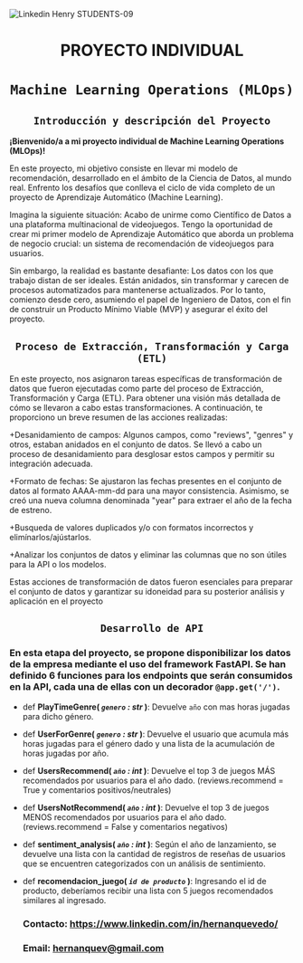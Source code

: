 
![Linkedin Henry STUDENTS-09](https://github.com/hernanquev/PI_MLOps/assets/133261827/12fb7464-65a1-4a49-9542-d3d1a791ff96)
# <h1 align=center> **PROYECTO INDIVIDUAL** </h1>
# <h1 align=center>**`Machine Learning Operations (MLOps)`**</h1>
<p align="center">


## <h2 align=center>**`Introducción y descripción del Proyecto`**</h2>

**¡Bienvenido/a a mi proyecto individual de Machine Learning Operations (MLOps)!**

En este proyecto, mi objetivo consiste en llevar mi modelo de recomendación, desarrollado en el ámbito de la Ciencia de Datos, al mundo real. Enfrento los desafíos que conlleva el ciclo de vida completo de un proyecto de Aprendizaje Automático (Machine Learning).

Imagina la siguiente situación: Acabo de unirme como Científico de Datos a una plataforma multinacional de videojuegos. Tengo la oportunidad de crear mi primer modelo de Aprendizaje Automático que aborda un problema de negocio crucial: un sistema de recomendación de videojuegos para usuarios.

Sin embargo, la realidad es bastante desafiante: Los datos con los que trabajo distan de ser ideales. Están anidados, sin transformar y carecen de procesos automatizados para mantenerse actualizados. Por lo tanto, comienzo desde cero, asumiendo el papel de Ingeniero de Datos, con el fin de construir un Producto Mínimo Viable (MVP) y asegurar el éxito del proyecto.


## <h2 align=center>**`Proceso de Extracción, Transformación y Carga (ETL)`** </h2>


En este proyecto, nos asignaron tareas específicas de transformación de datos que fueron ejecutadas como parte del proceso de Extracción, Transformación y Carga (ETL). Para obtener una visión más detallada de cómo se llevaron a cabo estas transformaciones. A continuación, te proporciono un breve resumen de las acciones realizadas:

+Desanidamiento de campos: Algunos campos, como "reviews", "genres" y otros, estaban anidados en el conjunto de datos. Se llevó a cabo un proceso de desanidamiento para desglosar estos campos y permitir su integración adecuada.

+Formato de fechas: Se ajustaron las fechas presentes en el conjunto de datos al formato AAAA-mm-dd para una mayor consistencia. Asimismo, se creó una nueva columna denominada "year" para extraer el año de la fecha de estreno.

+Busqueda de valores duplicados y/o con formatos incorrectos y elimínarlos/ajústarlos.

+Analizar los conjuntos de datos y eliminar las columnas que no son útiles para la API o los modelos.

Estas acciones de transformación de datos fueron esenciales para preparar el conjunto de datos y garantizar su idoneidad para su posterior análisis y aplicación en el proyecto

## <h2 align=center> **`Desarrollo de API`**</h2>

### En esta etapa del proyecto, se propone disponibilizar los datos de la empresa mediante el uso del framework FastAPI. Se han definido 6 funciones para los endpoints que serán consumidos en la API, cada una de ellas con un decorador `@app.get('/')`.

+ def **PlayTimeGenre( *`genero` : str* )**:
    Devuelve `año` con mas horas jugadas para dicho género.

+ def **UserForGenre( *`genero` : str* )**:
    Devuelve el usuario que acumula más horas jugadas para el género dado y una lista de la acumulación de horas jugadas por año.

+ def **UsersRecommend( *`año` : int* )**:
   Devuelve el top 3 de juegos MÁS recomendados por usuarios para el año dado. (reviews.recommend = True y comentarios positivos/neutrales)

+ def **UsersNotRecommend( *`año` : int* )**:
   Devuelve el top 3 de juegos MENOS recomendados por usuarios para el año dado. (reviews.recommend = False y comentarios negativos)

+ def **sentiment_analysis( *`año` : int* )**:
    Según el año de lanzamiento, se devuelve una lista con la cantidad de registros de reseñas de usuarios que se encuentren categorizados con un análisis de sentimiento.

+ def **recomendacion_juego( *`id de producto`* )**:
    Ingresando el id de producto, deberíamos recibir una lista con 5 juegos recomendados similares al ingresado.

  ### Contacto: https://www.linkedin.com/in/hernanquevedo/
  ### Email: hernanquev@gmail.com
